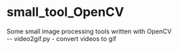 # small_tool_OpenCV
Some small image processing tools written with OpenCV  
  -- video2gif.py - convert videos to gif  
